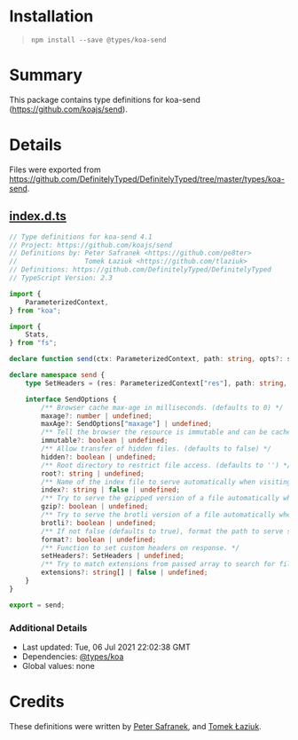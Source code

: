 # Installation
> `npm install --save @types/koa-send`

# Summary
This package contains type definitions for koa-send (https://github.com/koajs/send).

# Details
Files were exported from https://github.com/DefinitelyTyped/DefinitelyTyped/tree/master/types/koa-send.
## [index.d.ts](https://github.com/DefinitelyTyped/DefinitelyTyped/tree/master/types/koa-send/index.d.ts)
````ts
// Type definitions for koa-send 4.1
// Project: https://github.com/koajs/send
// Definitions by: Peter Safranek <https://github.com/pe8ter>
//                 Tomek Łaziuk <https://github.com/tlaziuk>
// Definitions: https://github.com/DefinitelyTyped/DefinitelyTyped
// TypeScript Version: 2.3

import {
    ParameterizedContext,
} from "koa";

import {
    Stats,
} from "fs";

declare function send(ctx: ParameterizedContext, path: string, opts?: send.SendOptions): Promise<string>;

declare namespace send {
    type SetHeaders = (res: ParameterizedContext["res"], path: string, stats: Stats) => any;

    interface SendOptions {
        /** Browser cache max-age in milliseconds. (defaults to 0) */
        maxage?: number | undefined;
        maxAge?: SendOptions["maxage"] | undefined;
        /** Tell the browser the resource is immutable and can be cached indefinitely. (defaults to false) */
        immutable?: boolean | undefined;
        /** Allow transfer of hidden files. (defaults to false) */
        hidden?: boolean | undefined;
        /** Root directory to restrict file access. (defaults to '') */
        root?: string | undefined;
        /** Name of the index file to serve automatically when visiting the root location. (defaults to none) */
        index?: string | false | undefined;
        /** Try to serve the gzipped version of a file automatically when gzip is supported by a client and if the requested file with .gz extension exists. (defaults to true). */
        gzip?: boolean | undefined;
        /** Try to serve the brotli version of a file automatically when brotli is supported by a client and if the requested file with .br extension exists. (defaults to true). */
        brotli?: boolean | undefined;
        /** If not false (defaults to true), format the path to serve static file servers and not require a trailing slash for directories, so that you can do both /directory and /directory/. */
        format?: boolean | undefined;
        /** Function to set custom headers on response. */
        setHeaders?: SetHeaders | undefined;
        /** Try to match extensions from passed array to search for file when no extension is sufficed in URL. First found is served. (defaults to false) */
        extensions?: string[] | false | undefined;
    }
}

export = send;

````

### Additional Details
 * Last updated: Tue, 06 Jul 2021 22:02:38 GMT
 * Dependencies: [@types/koa](https://npmjs.com/package/@types/koa)
 * Global values: none

# Credits
These definitions were written by [Peter Safranek](https://github.com/pe8ter), and [Tomek Łaziuk](https://github.com/tlaziuk).
